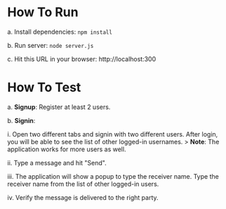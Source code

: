 # How To Run

a. Install dependencies: `npm install`

b. Run server: `node server.js`

c. Hit this URL in your browser: http://localhost:300


# How To Test

a. **Signup**: Register at least 2 users.

b. **Signin**:

   i. Open two different tabs and signin with two different users. After login, you will be able to see the list of other logged-in usernames. 
      > **Note**: The application works for more users as well.

   ii. Type a message and hit "Send".

   iii. The application will show a popup to type the receiver name. Type the receiver name from the list of other logged-in users.

   iv. Verify the message is delivered to the right party.

